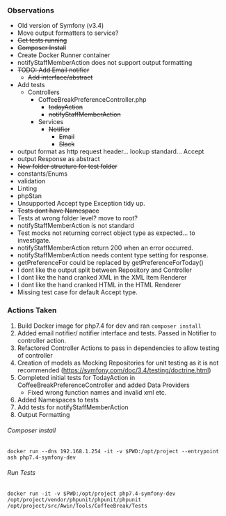 

### Observations

* Old version of Symfony (v3.4)
* Move output formatters to service?
* ~~Get tests running~~
* ~~Composer Install~~
* Create Docker Runner container
* notifyStaffMemberAction does not support output formatting
* ~~TODO: Add Email notifier~~
  * ~~Add interface/abstract~~
* Add tests
  * Controllers
    * CoffeeBreakPreferenceController.php
      * ~~todayAction~~
      * ~~notifyStaffMemberAction~~
    * Services
      * ~~Notifier~~
        * ~~Email~~
        * ~~Slack~~
* output format as http request header... lookup standard... Accept
* output Response as abstract
* ~~New folder structure for test folder~~
* constants/Enums
* validation
* Linting
* phpStan
* Unsupported Accept type Exception tidy up.
* ~~Tests dont have Namespace~~
* Tests at wrong folder level? move to root?
* notifyStaffMemberAction is not standard
* Test mocks not returning correct object type as expected... to investigate.
* notifyStaffMemberAction return 200 when an error occurred.
* notifyStaffMemberAction needs content type setting for response.
* getPreferenceFor could be replaced by getPreferenceForToday()
* I dont like the output split between Repository and Controller
* I dont like the hand cranked XML in the XML Item Renderer
* I dont like the hand cranked HTML in the HTML Renderer
* Missing test case for default Accept type.

### Actions Taken

1. Build Docker image for php7.4 for dev and ran `composer install` 
1. Added email notifier/ notifier interface and tests. Passed in Notifier to controller action.
1. Refactored Controller Actions to pass in dependencies to allow testing of controller
1. Creation of models as Mocking Repositories for unit testing as it is not recommended (https://symfony.com/doc/3.4/testing/doctrine.html)
1. Completed initial tests for TodayAction in CoffeeBreakPreferenceController and added Data Providers 
   * Fixed wrong function names and invalid xml etc.
1. Added Namespaces to tests
1. Add tests for notifyStaffMemberAction
1. Output Formatting


###### Composer install

```docker run --dns 192.168.1.254 -it -v $PWD:/opt/project --entrypoint ash php7.4-symfony-dev```

###### Run Tests

```docker run -it -v $PWD:/opt/project php7.4-symfony-dev /opt/project/vendor/phpunit/phpunit/phpunit /opt/project/src/Awin/Tools/CoffeeBreak/Tests```